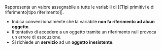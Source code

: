 Rappresenta un valore assegnabile a tutte le variabili di [[Tipi primitivi e di riferimento|tipo riferimento]].

- Indica convenzionalmente che la variabile **non fa riferimento ad alcun oggetto**.
- Il tentativo di accedere a un oggetto tramite un riferimento null provoca un errore di esecuzione.
- Si richiede un **servizio** ad un **oggetto inesistente**.